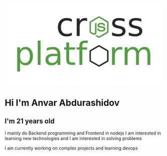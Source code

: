 <p>
    <a href=""><img src="https://raw.githubusercontent.com/ehmicky/design/main/cross-platform-nodejs/cross-platform-nodejs.svg" alt="Welcome Image"></a>
</p>
<h1>Hi I'm Anvar Abdurashidov </h1>
<h2>I'm 21 years old </h2>
<p>I mainly do Backend programming and Frontend in nodejs
I am interested in learning new technologies and I am interested in solving problems

I am currently working on complex projects and learning devops
</p>

